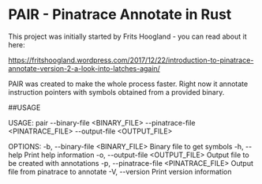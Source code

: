 # PAIR - Pinatrace Annotate in Rust

This project was initially started by Frits Hoogland - you can read about it here: 

https://fritshoogland.wordpress.com/2017/12/22/introduction-to-pinatrace-annotate-version-2-a-look-into-latches-again/

PAIR was created to make the whole process faster. Right now it annotate instruction pointers with symbols obtained from a provided binary. 

##USAGE

USAGE:
    pair --binary-file <BINARY_FILE> --pinatrace-file <PINATRACE_FILE> --output-file <OUTPUT_FILE>

OPTIONS:
    -b, --binary-file <BINARY_FILE>          Binary file to get symbols
    -h, --help                               Print help information
    -o, --output-file <OUTPUT_FILE>          Output file to be created with annotations
    -p, --pinatrace-file <PINATRACE_FILE>    Output file from pinatrace to annotate
    -V, --version                            Print version information
